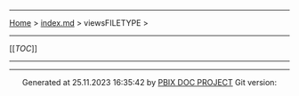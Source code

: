 ----

 [Home](../home.md) > [index.md](index.md) >  viewsFILETYPE  >

----
[[_TOC_]]







----

----
<p style="text-align:center"> Generated at 25.11.2023 16:35:42 by <a href='https://github.com/dop12/pbix_doc'>PBIX DOC PROJECT</a> Git version: </p>